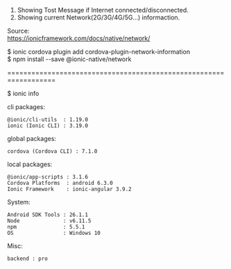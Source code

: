 1) Showing Tost Message if Internet connected/disconnected. <br />
2) Showing current Network(2G/3G/4G/5G...) informaction. <br />

Source: <br/>
https://ionicframework.com/docs/native/network/  <br />

$ ionic cordova plugin add cordova-plugin-network-information <br />
$ npm install --save @ionic-native/network

================================================================== 

$ ionic info

cli packages:

    @ionic/cli-utils  : 1.19.0
    ionic (Ionic CLI) : 3.19.0

global packages:

    cordova (Cordova CLI) : 7.1.0

local packages:

    @ionic/app-scripts : 3.1.6
    Cordova Platforms  : android 6.3.0
    Ionic Framework    : ionic-angular 3.9.2

System:

    Android SDK Tools : 26.1.1
    Node              : v6.11.5
    npm               : 5.5.1
    OS                : Windows 10

Misc:

    backend : pro

